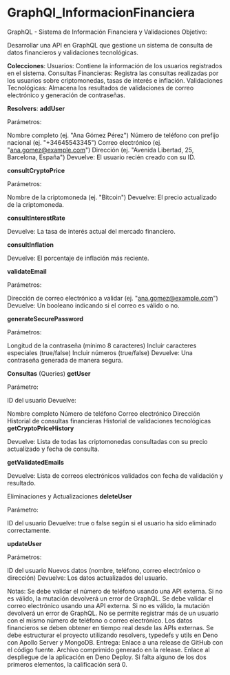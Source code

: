 # GraphQl_InformacionFinanciera

GraphQL - Sistema de Información Financiera y Validaciones
Objetivo:

Desarrollar una API en GraphQL que gestione un sistema de consulta de datos financieros y validaciones tecnológicas.

**Colecciones**:
Usuarios: Contiene la información de los usuarios registrados en el sistema.
Consultas Financieras: Registra las consultas realizadas por los usuarios sobre criptomonedas, tasas de interés e inflación.
Validaciones Tecnológicas: Almacena los resultados de validaciones de correo electrónico y generación de contraseñas.

**Resolvers**:
**addUser**

Parámetros:

Nombre completo (ej. "Ana Gómez Pérez")
Número de teléfono con prefijo nacional (ej. "+34645543345")
Correo electrónico (ej. "ana.gomez@example.com")
Dirección (ej. "Avenida Libertad, 25, Barcelona, España")
Devuelve:
El usuario recién creado con su ID.

**consultCryptoPrice**

Parámetros:

Nombre de la criptomoneda (ej. "Bitcoin")
Devuelve:
El precio actualizado de la criptomoneda.

**consultInterestRate**

Devuelve:
La tasa de interés actual del mercado financiero.

**consultInflation**

Devuelve:
El porcentaje de inflación más reciente.

**validateEmail**

Parámetros:

Dirección de correo electrónico a validar (ej. "ana.gomez@example.com")
Devuelve:
Un booleano indicando si el correo es válido o no.

**generateSecurePassword**

Parámetros:

Longitud de la contraseña (mínimo 8 caracteres)
Incluir caracteres especiales (true/false)
Incluir números (true/false)
Devuelve:
Una contraseña generada de manera segura.

**Consultas** (Queries)
**getUser**

Parámetro:

ID del usuario
Devuelve:

Nombre completo
Número de teléfono
Correo electrónico
Dirección
Historial de consultas financieras
Historial de validaciones tecnológicas
**getCryptoPriceHistory**

Devuelve:
Lista de todas las criptomonedas consultadas con su precio actualizado y fecha de consulta.

**getValidatedEmails**

Devuelve:
Lista de correos electrónicos validados con fecha de validación y resultado.

Eliminaciones y Actualizaciones
**deleteUser**

Parámetro:

ID del usuario
Devuelve:
true o false según si el usuario ha sido eliminado correctamente.

**updateUser**

Parámetros:

ID del usuario
Nuevos datos (nombre, teléfono, correo electrónico o dirección)
Devuelve:
Los datos actualizados del usuario.

Notas:
Se debe validar el número de teléfono usando una API externa. Si no es válido, la mutación devolverá un error de GraphQL.
Se debe validar el correo electrónico usando una API externa. Si no es válido, la mutación devolverá un error de GraphQL.
No se permite registrar más de un usuario con el mismo número de teléfono o correo electrónico.
Los datos financieros se deben obtener en tiempo real desde las APIs externas.
Se debe estructurar el proyecto utilizando resolvers, typedefs y utils en Deno con Apollo Server y MongoDB.
Entrega:
Enlace a una release de GitHub con el código fuente.
Archivo comprimido generado en la release.
Enlace al despliegue de la aplicación en Deno Deploy.
Si falta alguno de los dos primeros elementos, la calificación será 0.
